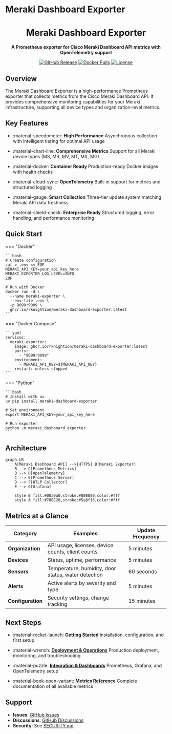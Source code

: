 # Meraki Dashboard Exporter

<div align="center">
  <h1>Meraki Dashboard Exporter</h1>

  **A Prometheus exporter for Cisco Meraki Dashboard API metrics with OpenTelemetry support**

  [![GitHub Release](https://img.shields.io/github/v/release/rknightion/meraki-dashboard-exporter?style=flat-square)](https://github.com/rknightion/meraki-dashboard-exporter/releases)
  [![Docker Pulls](https://img.shields.io/docker/pulls/ghcr.io/rknightion/meraki-dashboard-exporter?style=flat-square)](https://github.com/rknightion/meraki-dashboard-exporter/pkgs/container/meraki-dashboard-exporter)
  [![License](https://img.shields.io/github/license/rknightion/meraki-dashboard-exporter?style=flat-square)](https://github.com/rknightion/meraki-dashboard-exporter/blob/main/LICENSE)
</div>

## Overview

The Meraki Dashboard Exporter is a high-performance Prometheus exporter that collects metrics from the Cisco Meraki Dashboard API. It provides comprehensive monitoring capabilities for your Meraki infrastructure, supporting all device types and organization-level metrics.

## Key Features

<div class="grid cards" markdown>

- :material-speedometer: **High Performance**
  Asynchronous collection with intelligent tiering for optimal API usage

- :material-chart-line: **Comprehensive Metrics**
  Support for all Meraki device types (MS, MR, MV, MT, MX, MG)

- :material-docker: **Container Ready**
  Production-ready Docker images with health checks

- :material-cloud-sync: **OpenTelemetry**
  Built-in support for metrics and structured logging

- :material-gauge: **Smart Collection**
  Three-tier update system matching Meraki API data freshness

- :material-shield-check: **Enterprise Ready**
  Structured logging, error handling, and performance monitoring

</div>

## Quick Start

=== "Docker"

    ```bash
    # Create configuration
    cat > .env << EOF
    MERAKI_API_KEY=your_api_key_here
    MERAKI_EXPORTER_LOG_LEVEL=INFO
    EOF

    # Run with Docker
    docker run -d \
      --name meraki-exporter \
      --env-file .env \
      -p 9099:9099 \
      ghcr.io/rknightion/meraki-dashboard-exporter:latest
    ```

=== "Docker Compose"

    ```yaml
    services:
      meraki-exporter:
        image: ghcr.io/rknightion/meraki-dashboard-exporter:latest
        ports:
          - "9099:9099"
        environment:
          - MERAKI_API_KEY=${MERAKI_API_KEY}
        restart: unless-stopped
    ```

=== "Python"

    ```bash
    # Install with uv
    uv pip install meraki-dashboard-exporter

    # Set environment
    export MERAKI_API_KEY=your_api_key_here

    # Run exporter
    python -m meraki_dashboard_exporter
    ```

## Architecture

```mermaid
graph LR
    A[Meraki Dashboard API] -->|HTTPS| B[Meraki Exporter]
    B --> C[Prometheus Metrics]
    B --> D[OpenTelemetry]
    C --> E[Prometheus Server]
    D --> F[OTLP Collector]
    E --> G[Grafana]

    style B fill:#00a0a0,stroke:#008080,color:#fff
    style A fill:#78BE20,stroke:#5a8f16,color:#fff
```

## Metrics at a Glance

| Category | Examples | Update Frequency |
|----------|----------|------------------|
| **Organization** | API usage, licenses, device counts, client counts | 5 minutes |
| **Devices** | Status, uptime, performance | 5 minutes |
| **Sensors** | Temperature, humidity, door status, water detection | 60 seconds |
| **Alerts** | Active alerts by severity and type | 5 minutes |
| **Configuration** | Security settings, change tracking | 15 minutes |

## Next Steps

<div class="grid cards" markdown>

- :material-rocket-launch: **[Getting Started](getting-started.md)**
  Installation, configuration, and first setup

- :material-wrench: **[Deployment & Operations](deployment-operations.md)**
  Production deployment, monitoring, and troubleshooting

- :material-puzzle: **[Integration & Dashboards](integration-dashboards.md)**
  Prometheus, Grafana, and OpenTelemetry setup

- :material-book-open-variant: **[Metrics Reference](metrics/overview.md)**
  Complete documentation of all available metrics

</div>

## Support

- **Issues**: [GitHub Issues](https://github.com/rknightion/meraki-dashboard-exporter/issues)
- **Discussions**: [GitHub Discussions](https://github.com/rknightion/meraki-dashboard-exporter/discussions)
- **Security**: See [SECURITY.md](https://github.com/rknightion/meraki-dashboard-exporter/blob/main/SECURITY.md)
